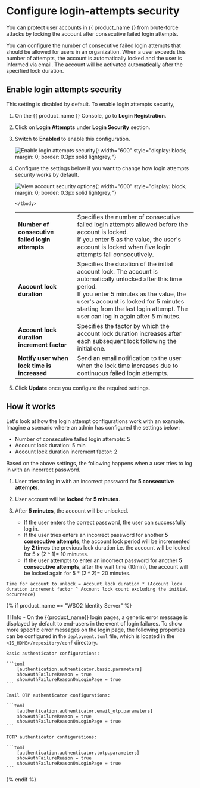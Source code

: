 # Configure login-attempts security

You can protect user accounts in {{ product_name }} from brute-force attacks by locking the account after consecutive failed login attempts.

You can configure the number of consecutive failed login attempts that should be allowed for users in an organization. When a user exceeds this number of attempts, the account is automatically locked and the user is informed via email. The account will be activated automatically after the specified lock duration.

## Enable login attempts security

This setting is disabled by default. To enable login attempts security,

1. On the {{ product_name }} Console, go to **Login  Registration**.

2. Click on **Login Attempts** under **Login Security** section.

3. Switch to **Enabled** to enable this configuration.  

    ![Enable login attempts security]({{base_path}}/assets/img/guides/organization/account-security/login-attempts-security/enable-login-attempts-security.png){: width="600" style="display: block; margin: 0; border: 0.3px solid lightgrey;"}

4. Configure the settings below if you want to change how login attempts security works by default.

    ![View account security options]({{base_path}}/assets/img/guides/account-configurations/login-attempts.png){: width="600" style="display: block; margin: 0; border: 0.3px solid lightgrey;"}

    <table>
       <tbody>
          <tr>
               <td><b>Number of consecutive failed login attempts</b></td>
               <td>Specifies the number of consecutive failed login attempts allowed before the account is locked. <br>
               If you enter 5 as the value, the user's account is locked when five login attempts fail consecutively.</td>
          </tr>
          <tr>
             <td><b>Account lock duration</b></td>
             <td>Specifies the duration of the initial account lock. The account is automatically unlocked after this time period. <br>
             If you enter 5 minutes as the value, the user's account is locked for 5 minutes starting from the last login attempt. The user can log in again after 5 minutes.</td>
        </tr>
        <tr>
            <td><b>Account lock duration increment factor</b></td>
            <td>Specifies the factor by which the account lock duration increases after each subsequent lock following the initial one.</td>
       </tr>
       <tr>
            <td><b>Notify user when lock time is increased</b></td>
            <td>Send an email notification to the user when the lock time increases due to continuous failed login attempts.</td>
       </tr>

       </tbody>
    </table>

5. Click **Update** once you configure the required settings.

## How it works

Let's look at how the login attempt configurations work with an example. Imagine a scenario where an admin has configured the settings below:

- Number of consecutive failed login attempts: 5
- Account lock duration: 5 min
- Account lock duration increment factor: 2

Based on the above settings, the following happens when a user tries to log in with an incorrect password.

1. User tries to log in with an incorrect password for **5 consecutive attempts**.
2. User account will be **locked** for **5 minutes**.
3. After **5 minutes**, the account will be unlocked.

   - If the user enters the correct password, the user can successfully log in.
   - If the user tries enters an incorrect password for another **5 consecutive attempts**, the account lock period will be incremented by **2 times** the previous lock duration i.e. the account will be locked for 5 x (2 ^ 1)= 10 minutes.
   - If the user attempts to enter an incorrect password for another **5 consecutive attempts**, after the wait time (10min), the account will be locked again for 5 * (2 ^ 2)= 20 minutes.

``` 
Time for account to unlock = Account lock duration * (Account lock duration increment factor ^ Account lock count excluding the initial occurrence)
```

{% if product_name == "WSO2 Identity Server" %}

!!! Info
    - On the {{product_name}} login pages, a generic error message is displayed by default to end-users in the event of login failures. To show more specific error messages on the login page, the following properties can be configured in the `deployment.toml` file, which is located in the `<IS_HOME>/repository/conf` directory.

    Basic authenticator configurations:

    ```toml
        [authentication.authenticator.basic.parameters]
        showAuthFailureReason = true
        showAuthFailureReasonOnLoginPage = true
    ```

    Email OTP authenticator configurations:

    ```toml
        [authentication.authenticator.email_otp.parameters]
        showAuthFailureReason = true
        showAuthFailureReasonOnLoginPage = true
    ```

    TOTP authenticator configurations:

    ```toml
        [authentication.authenticator.totp.parameters]
        showAuthFailureReason = true
        showAuthFailureReasonOnLoginPage = true
    ```
{% endif %}
